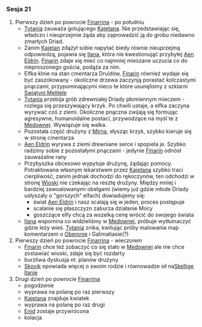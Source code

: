 ### Sesja 21
1. Pierwszy dzień po powrocie [Finarrina](#p_druid_finarrin) - po południu
    * [Tytania](#p_tytania) zauważa gotującego [Kajetana](#g_kajetan). Nie przedstawiając się, władczo i nieuprzejmie żąda aby zaprowadzić ją do grobu niedawno zmarłych Driad.
    * Zanim [Kajetan](#g_kajetan) zdążył sobie napytać biedy równie nieuprzejmą odpowiedzą, pojawia się [Ilana](#g_ilana), która nie kwestionująć przybyłej [Aen Eldrin](#r_aen_eldrin). [Finarin](#p_druid_finarrin) zdaje się mieć co najmniej mieszane uczucia co do nieproszonego gościa, podąża za nim.
    * Elfka klnie na stan cmentarza Druidów, [Finarin](#p_druid_finarrin) również wydaje się być zaszokowany - okoliczne drzewa zaczynją porastać kolczastymi pnączami, przypominającymi nieco te które usunęliśmy z szklarni [Świątyni Melitele](#l_smelitele)
    * [Tytania](#p_tytania) przebija grób zdrewniałej Driady płomiennym mieczem - rozlega się przeszywający krzyk. Po chwili ustaje, a elfka zaczyna wyrywać coś z ziemi. Okoliczne pnączna zwijają się formując agresywne, humanoidalne postaci, przywodzące na myśl te z [Medownej](#l_medowna). Wywiązuje się walka.
    * Pozostała część drużyny z [Mirną](#p_mirna), słysząc krzyk, szybko kieruje się w stronę cmentarza
    * [Aen Eldrin](#r_aen_eldrin) wyrywa z ziemi drewniane serce i spopiela je. Szybko radzimy sobie z pozostałymi pnączami - jedynie [Finarin](#p_druid_finarrin) odnósł zauważalne rany
    * Przybyszka obcesowo wypytuje drużynę, żądając pomocy. Potraktowana własnym lekarstwem przez [Kajetana](#g_kajetan) szybko traci cierpliwość, zanim jednak dochodzi do rękoczynów, ten odchodzi w stronę [Wioski](#l_wioska) nie czekając na resztę drużyny. Między mniej i bardziej zawoalowanymi obelgami (wiemy już gdzie młode Driady usłyszały o "gorszych" elfach) dowiadujemy się:
        * świat [Aen Eldrin](#r_aen_eldrin) i nasz scalają się w jeden, proces postępuje
        * scalanie się płaszczyzn zaburza działanie Mocy
        * goszczące elfy chcą za wszelką cenę wrócić do swojego świata
    * [Ilana](#g_ilana) wspomina co widzieliśmy w [Medownej](#l_medowna), próbuje wytłumaczyć gdzie leży wieś. [Tytania](#p_tytania) znika, kwitując próby malowania map komentarzem o [Oberonie](#p_oberon) i Galimatiasie(?)
2. Pierwszy dzień po powrocie [Finarrina](#p_druid_finarrin) - wieczorem
    * [Finarin](#p_druid_finarrin) chce też zobaczyć co się stało w [Medownej](#l_medowna) ale nie chce zostawiać wioski, zdaje się być rozdarty
    * burzliwa dyskusja nt. planów drużyny
    * [Skovik](#p_skovik) opowiada więcej o swoim rodzie i równowadze sił na[Skellige](#l_wyspy_skellige) [Ilanie](#g_ilana)
3. Drugi dzień po powrocie [Finarrina](#p_druid_finarrin)
    * pogodzenie
    * wyprawa na polanę po raz pierwszy
    * [Kajetana](#g_kajetan) znajduje kwiatek
    * wyprawa na polanę po raz drugi
    * [Enid](#p_enid) zostaje przywrócona
    * kolacja
